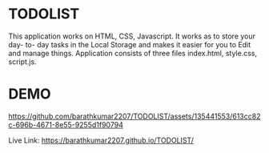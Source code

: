 # TODOLIST
This application works on HTML, CSS, Javascript. It works as to store your day- to- day tasks in the Local Storage and makes it easier for you to Edit and manage things.
Application consists of three files index.html, style.css, script.js.


# DEMO 



https://github.com/barathkumar2207/TODOLIST/assets/135441553/613cc82c-696b-4671-8e55-9255d1f90794

Live Link:
https://barathkumar2207.github.io/TODOLIST/

